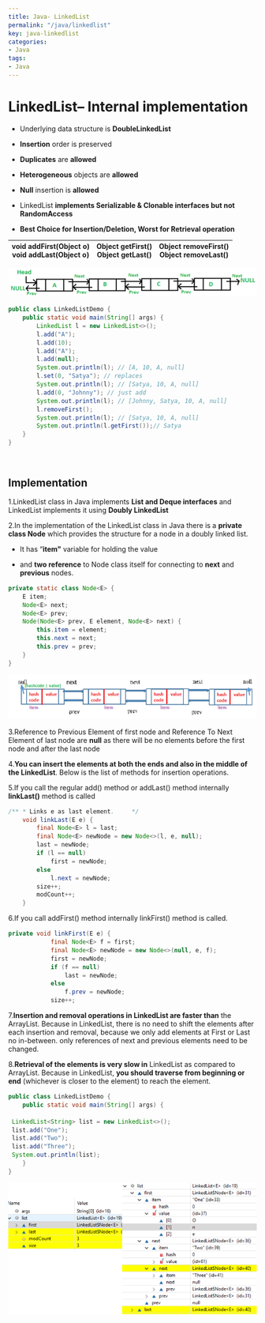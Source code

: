 ```yaml
---
title: Java- LinkedList
permalink: "/java/linkedlist"
key: java-linkedlist
categories:
- Java
tags:
- Java
---
```


LinkedList– Internal implementation
========================================

-   Underlying data structure is **DoubleLinkedList**

-   **Insertion** order is preserved

-   **Duplicates** are **allowed**

-   **Heterogeneous** objects are **allowed**

-   **Null** insertion is **allowed**

-   LinkedList **implements Serializable & Clonable interfaces but
    not** **RandomAccess**

-   **Best Choice for Insertion/Deletion, Worst for Retrieval operation**

| **void addFirst(Object o)** <br> **void addLast(Object o)**| **Object getFirst()** <br> **Object getLast()**| **Object removeFirst()**<br>**Object removeLast()** |
|-----------------------------|-----------------------|--------------------------|


![](media/b480eb5a91c79d73d329d83d08b3eaa0.png)
```java
public class LinkedListDemo {
    public static void main(String[] args) {
        LinkedList l = new LinkedList<>();
        l.add("A");
        l.add(10);
        l.add("A");
        l.add(null);
        System.out.println(l); // [A, 10, A, null]
        l.set(0, "Satya"); // replaces
        System.out.println(l); // [Satya, 10, A, null]
        l.add(0, "Johnny"); // just add
        System.out.println(l); // [Johnny, Satya, 10, A, null]
        l.removeFirst();
        System.out.println(l); // [Satya, 10, A, null]
        System.out.println(l.getFirst());// Satya
    }
}
```

<br>


## Implementation

1.LinkedList class in Java implements **List and Deque interfaces** and
LinkedList implements it using **Doubly LinkedList**

2.In the implementation of the LinkedList class in Java there is a **private
class Node** which provides the structure for a node in a doubly linked list.

-   It has “**item"** variable for holding the value

-   and **two reference** to Node class itself for connecting to **next** and
    **previous** nodes.

```java
private static class Node<E> {
    E item;
    Node<E> next;
    Node<E> prev;
    Node(Node<E> prev, E element, Node<E> next) {
        this.item = element;
        this.next = next;
        this.prev = prev;
    }
}
```


![](media/71294389e9137c5526d46149103d3918.png)

3.Reference to Previous Element of first node and Reference To Next Element of
last node are **null** as there will be no elements before the first node and
after the last node

4.**You can insert the elements at both the ends and also in the middle of the
LinkedList**. Below is the list of methods for insertion operations.

5.If you call the regular add() method or addLast() method internally
**linkLast()** method is called
```java
/** * Links e as last element.     */
    void linkLast(E e) {
        final Node<E> l = last;
        final Node<E> newNode = new Node<>(l, e, null);
        last = newNode;
        if (l == null)
            first = newNode;
        else
            l.next = newNode;
        size++;
        modCount++;
    }
```

6.If you call addFirst() method internally linkFirst() method is called. 
```java
private void linkFirst(E e) {
	        final Node<E> f = first;
	        final Node<E> newNode = new Node<>(null, e, f);
	        first = newNode;
	        if (f == null)
	            last = newNode;
	        else
	            f.prev = newNode;
	        size++;
```


7.**Insertion and removal operations in LinkedList are faster than** the
ArrayList. Because in LinkedList, there is no need to shift the elements after
each insertion and removal, because we only add elements at First or Last no
in-between. only references of next and previous elements need to be changed.

8.**Retrieval of the elements is very slow in** LinkedList as compared to
ArrayList. Because in LinkedList, **you should traverse from beginning or end**
(whichever is closer to the element) to reach the element.
```java
public class LinkedListDemo {
	public static void main(String[] args) {

 LinkedList<String> list = new LinkedList<>();
 list.add("One");
 list.add("Two");
 list.add("Three");
 System.out.println(list);
	}
}
```
![](media/b2b3b243af7409c510503d66278d0a8e.png)
